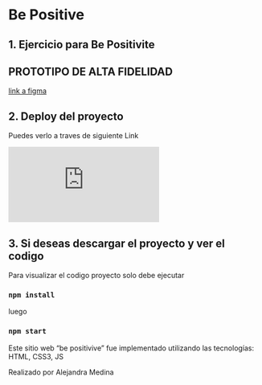 # Be Positive

## 1. Ejercicio para Be Positivite

## PROTOTIPO DE ALTA FIDELIDAD

[link a figma](https://www.figma.com/file/hgw3SZm4MBLjUBLnQcjhBa/Prueba-Reversso?node-id=19%3A621)

## 2. Deploy del proyecto

Puedes verlo a traves de siguiente Link

![Deploy](https://asmedina24.github.io/Test/src/index.html)


## 3. Si deseas descargar el proyecto y ver el codigo

Para visualizar el codigo proyecto solo debe ejecutar

### `npm install`

luego

### `npm start`



Este sitio web “be positivive” fue implementado utilizando las tecnologías: HTML, CSS3, JS 

Realizado por Alejandra Medina
